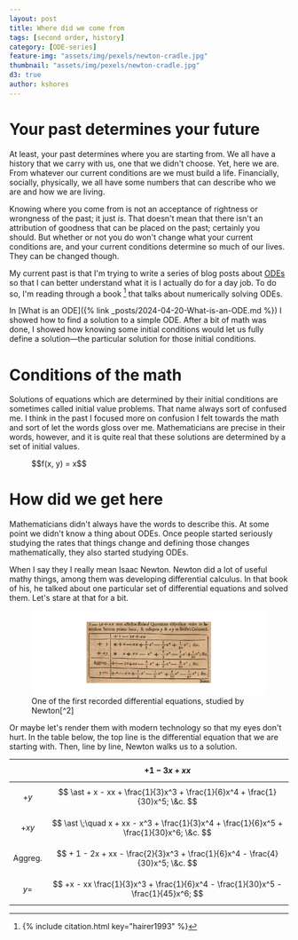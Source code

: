 ```yaml
---
layout: post
title: Where did we come from
tags: [second order, history]
category: [ODE-series]
feature-img: "assets/img/pexels/newton-cradle.jpg"
thumbnail: "assets/img/pexels/newton-cradle.jpg"
d3: true
author: kshores
---
```


# Your past determines your future

At least, your past determines where you are starting from. We all have a history that we carry with us, one that we didn't
choose. Yet, here we are. From whatever our current conditions are we must build a life. Financially, socially, physically,
we all have some numbers that can describe who we are and how we are living.

Knowing where you come from is not an acceptance of rightness or wrongness of the past; it just _is_. That doesn't mean that
there isn't an attribution of goodness that can be placed on the past; certainly you should. But whether or not you do won't
change what your current conditions are, and your current conditions determine so much of our lives. They can be changed though.

My current past is that I'm trying to write a series of blog posts about [ODEs](/categories/#ODE-series)
so that I can better understand what it is I actually do for a day job. To do so, I'm reading through a book [^1] that talks
about numerically solving ODEs.

In [What is an ODE]({% link _posts/2024-04-20-What-is-an-ODE.md %}) I showed how to find a solution to
a simple ODE. After a bit of math was done, I showed how knowing some initial conditions would let us
fully define a solution&mdash;the particular solution for those initial conditions.

# Conditions of the math

Solutions of equations which are determined by their initial conditions are sometimes called initial value problems. That name
always sort of confused me. I think in the past I focused more on confusion I felt towards the math and sort of let the words
gloss over me. Mathematicians are precise in their words, however, and it is quite real that these solutions are determined
by a set of initial values.

<figure>
  <div id="basic"></div>
  <figcaption>$$f(x, y) = x$$</figcaption>
</figure>

# How did we get here

Mathematicians didn't always have the words to describe this. At some point we didn't know a thing about ODEs. Once people
started seriously studying the rates that things change and defining those changes mathematically, they also started studying
ODEs.

When I say they I really mean Isaac Newton. Newton did a lot of useful mathy things, among them was developing differential
calculus. In that book of his, he talked about one particular set of differential equations and solved them. Let's stare
at that for a bit.

<figure>
    <img src="/assets/img/posts/newton_1744.png" />
    <figcaption>
        <span markdown='1'>
            One of the first recorded differential equations, studied by Newton[^2]
        </span>
    </figcaption>
</figure>

Or maybe let's render them with modern technology so that my eyes don't hurt. In the table below, the top line is the differential
equation that we are starting with. Then, line by line, Newton walks us to a solution.

|                      | $$ +1 - 3x + xx $$                                                                        |
| -------------------: | :---------------------------------------------------------------------------------------- |
|               $$+y$$ | $$ \ast + x - xx + \frac{1}{3}x^3 + \frac{1}{6}x^4 + \frac{1}{30}x^5; \&c. $$             |
|              $$+xy$$ | $$ \ast \;\quad x + xx - x^3 + \frac{1}{3}x^4 + \frac{1}{6}x^5 + \frac{1}{30}x^6; \&c. $$ |
| $$\mathrm{Aggreg.}$$ | $$ + 1 - 2x + xx - \frac{2}{3}x^3 + \frac{1}{6}x^4 - \frac{4}{30}x^5; \&c. $$             |
|               $$y=$$ | $$ +x - xx \frac{1}{3}x^3 + \frac{1}{6}x^4 - \frac{1}{30}x^5 - \frac{1}{45}x^6; $$        |

[^1]: {% include citation.html key="hairer1993" %}
[^2]: {% include citation.html key="newton1744" %}

<script src="{{ '/js/posts/basic_plot.js' | relative_url }}"></script>
<script src="{{ '/js/posts/some_history.js' | relative_url }}"></script>

<style>

figure > div {
  display: flex;
  justify-content: center;
  margin: 0 auto;
}

</style>
